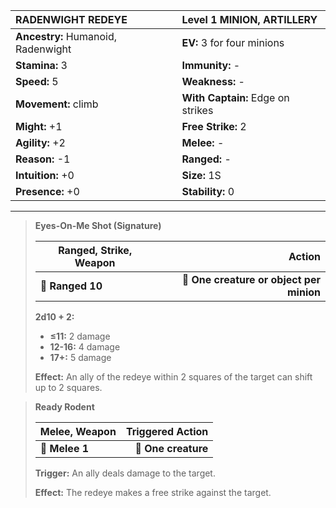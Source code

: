 | **RADENWIGHT REDEYE**                    | Level 1 MINION, ARTILLERY                |
|:-----------------------------------------|:-----------------------------------------|
| **Ancestry:** Humanoid, Radenwight       | **EV:** 3 for four minions               |
| **Stamina:** 3                           | **Immunity:** -                          |
| **Speed:** 5                             | **Weakness:** -                          |
| **Movement:** climb                      | **With Captain:** Edge on strikes        |
| **Might:** +1                            | **Free Strike:** 2                       |
| **Agility:** +2                          | **Melee:** -                             |
| **Reason:** -1                           | **Ranged:** -                            |
| **Intuition:** +0                        | **Size:** 1S                             |
| **Presence:** +0                         | **Stability:** 0                         |

---

> **Eyes-On-Me Shot (Signature)**
> 
> | **Ranged, Strike, Weapon** |                               **Action** |
> | -------------------------- | ----------------------------------------:|
> | **📏 Ranged 10**           | **🎯 One creature or object per minion** |
> 
> **2d10 + 2:**
> 
> - **≤11:** 2 damage
> - **12-16:** 4 damage
> - **17+:** 5 damage
> 
> **Effect:** An ally of the redeye within 2 squares of the target can shift up to 2 squares.

> **Ready Rodent**
> 
> | **Melee, Weapon** | **Triggered Action** |
> | ----------------- | --------------------:|
> | **📏 Melee 1**    |  **🎯 One creature** |
> 
> **Trigger:** An ally deals damage to the target.
> 
> **Effect:** The redeye makes a free strike against the target.
